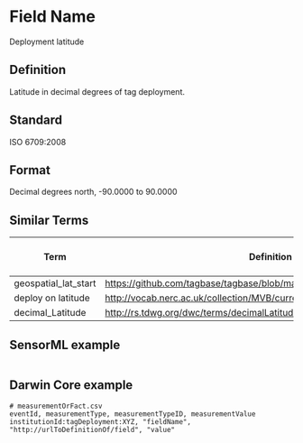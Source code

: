 # Field Name
Deployment latitude

## Definition 
Latitude in decimal degrees of tag deployment.

## Standard
ISO 6709:2008

## Format
Decimal degrees north, -90.0000 to 90.0000

## Similar Terms 
|Term|Definition URL|Source Vocabulary Publisher/Creator|
|----|----------|-----------------|
|geospatial_lat_start|https://github.com/tagbase/tagbase/blob/master/eTagMetadataInventory.csv#L42|Tagbase|
|deploy on latitude|http://vocab.nerc.ac.uk/collection/MVB/current/MVB000078/|Movebank|
|decimal_Latitude|http://rs.tdwg.org/dwc/terms/decimalLatitude|Darwin Core|

## SensorML example
```xml

```
## Darwin Core example
```csv
# measurementOrFact.csv
eventId, measurementType, measurementTypeID, measurementValue
institutionId:tagDeployment:XYZ, "fieldName", "http://urlToDefinitionOf/field", "value"
```
